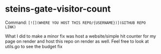 # steins-gate-visitor-count

Command: `[![](WHERE YOU HOST THIS REPO/{USERNAME})](GITHUB REPO LINK)`

What I did to make a minor fix was host a website/simple hit counter for my page on render and host this repo on render as well.
Feel free to look at utils.go to see the budget fix
